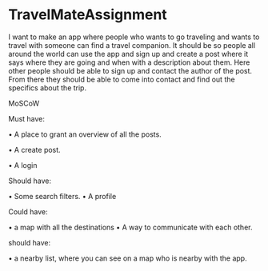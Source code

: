 # TravelMateAssignment
I want to make an app where people who wants to go traveling and wants to travel with someone can find a travel companion. It should be so people all around the world can use the app and sign up and create a post where it says where they are going and when with a description about them. Here other people should be able to sign up and contact the author of the post. From there they should be able to come into contact and find out the specifics about the trip.

MoSCoW

Must have:

• A place to grant an overview of all the posts.

• A create post.

• A login


Should have:

• Some search filters.
• A profile

Could have:

• a map with all the destinations
• A way to communicate with each other.

should have:

• a nearby list, where you can see on a map who is nearby with the app.

